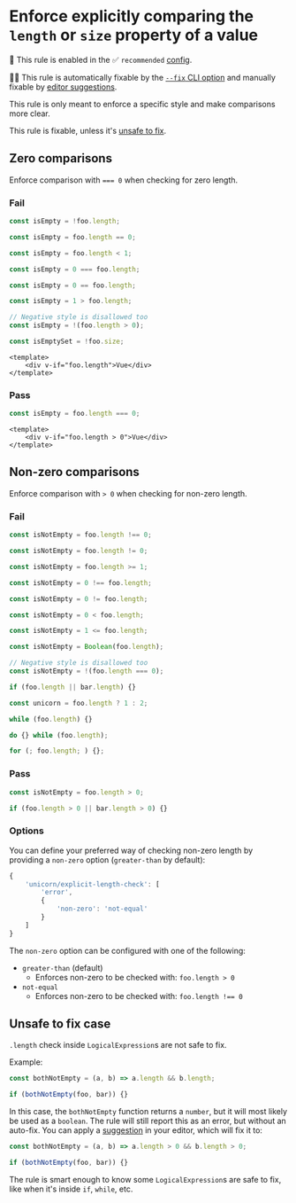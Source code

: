 # Enforce explicitly comparing the `length` or `size` property of a value

💼 This rule is enabled in the ✅ `recommended` [config](https://github.com/es-tooling/eslint-plugin-unicorn-x#recommended-config).

🔧💡 This rule is automatically fixable by the [`--fix` CLI option](https://eslint.org/docs/latest/user-guide/command-line-interface#--fix) and manually fixable by [editor suggestions](https://eslint.org/docs/latest/use/core-concepts#rule-suggestions).

<!-- end auto-generated rule header -->
<!-- Do not manually modify this header. Run: `npm run fix:eslint-docs` -->

This rule is only meant to enforce a specific style and make comparisons more clear.

This rule is fixable, unless it's [unsafe to fix](#unsafe-to-fix-case).

## Zero comparisons

Enforce comparison with `=== 0` when checking for zero length.

### Fail

```js
const isEmpty = !foo.length;
```

```js
const isEmpty = foo.length == 0;
```

```js
const isEmpty = foo.length < 1;
```

```js
const isEmpty = 0 === foo.length;
```

```js
const isEmpty = 0 == foo.length;
```

```js
const isEmpty = 1 > foo.length;
```

```js
// Negative style is disallowed too
const isEmpty = !(foo.length > 0);
```

```js
const isEmptySet = !foo.size;
```

```vue
<template>
	<div v-if="foo.length">Vue</div>
</template>
```

### Pass

```js
const isEmpty = foo.length === 0;
```

```vue
<template>
	<div v-if="foo.length > 0">Vue</div>
</template>
```

## Non-zero comparisons

Enforce comparison with `> 0` when checking for non-zero length.

### Fail

```js
const isNotEmpty = foo.length !== 0;
```

```js
const isNotEmpty = foo.length != 0;
```

```js
const isNotEmpty = foo.length >= 1;
```

```js
const isNotEmpty = 0 !== foo.length;
```

```js
const isNotEmpty = 0 != foo.length;
```

```js
const isNotEmpty = 0 < foo.length;
```

```js
const isNotEmpty = 1 <= foo.length;
```

```js
const isNotEmpty = Boolean(foo.length);
```

```js
// Negative style is disallowed too
const isNotEmpty = !(foo.length === 0);
```

```js
if (foo.length || bar.length) {}
```

```js
const unicorn = foo.length ? 1 : 2;
```

```js
while (foo.length) {}
```

```js
do {} while (foo.length);
```

```js
for (; foo.length; ) {};
```

### Pass

```js
const isNotEmpty = foo.length > 0;
```

```js
if (foo.length > 0 || bar.length > 0) {}
```

### Options

You can define your preferred way of checking non-zero length by providing a `non-zero` option (`greater-than` by default):

```js
{
	'unicorn/explicit-length-check': [
		'error',
		{
			'non-zero': 'not-equal'
		}
	]
}
```

The `non-zero` option can be configured with one of the following:

- `greater-than` (default)
  - Enforces non-zero to be checked with: `foo.length > 0`
- `not-equal`
  - Enforces non-zero to be checked with: `foo.length !== 0`

## Unsafe to fix case

`.length` check inside `LogicalExpression`s are not safe to fix.

Example:

```js
const bothNotEmpty = (a, b) => a.length && b.length;

if (bothNotEmpty(foo, bar)) {}
```

In this case, the `bothNotEmpty` function returns a `number`, but it will most likely be used as a `boolean`. The rule will still report this as an error, but without an auto-fix. You can apply a [suggestion](https://eslint.org/docs/developer-guide/working-with-rules#providing-suggestions) in your editor, which will fix it to:

```js
const bothNotEmpty = (a, b) => a.length > 0 && b.length > 0;

if (bothNotEmpty(foo, bar)) {}
```

The rule is smart enough to know some `LogicalExpression`s are safe to fix, like when it's inside `if`, `while`, etc.
